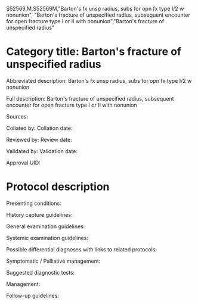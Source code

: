 S52569,M,S52569M,"Barton's fx unsp radius, subs for opn fx type I/2 w nonunion", "Barton's fracture of unspecified radius, subsequent encounter for open fracture type I or II with nonunion","Barton's fracture of unspecified radius"
# Category title: Barton's fracture of unspecified radius

Abbreviated description: Barton's fx unsp radius, subs for opn fx type I/2 w nonunion

Full description: Barton's fracture of unspecified radius, subsequent encounter for open fracture type I or II with nonunion

Sources:

Collated by:
Collation date:

Reviewed by:
Review date:

Validated by:
Validation date:

Approval UID:

# Protocol description

Presenting conditions:

History capture guidelines:

General examination guidelines:

Systemic examination guidelines:

Possible differential diagnoses with links to related protocols:

Symptomatic / Palliative management:

Suggested diagnostic tests:

Management:

Follow-up guidelines:
